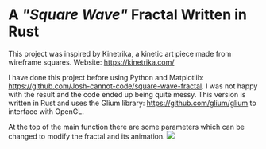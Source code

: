 # A *"Square Wave"* Fractal Written in Rust

This project was inspired by Kinetrika, a kinetic art piece
made from wireframe squares. Website: https://kinetrika.com/

I have done this project before using Python and Matplotlib:
https://github.com/Josh-cannot-code/square-wave-fractal. I was
not happy with the result and the code ended up being 
quite messy. This version is written in Rust and uses the
Glium library: https://github.com/glium/glium to interface with
OpenGL.

At the top of the main function there are some parameters
which can be changed to modify the fractal and its animation.
![](sq_wave.gif)

